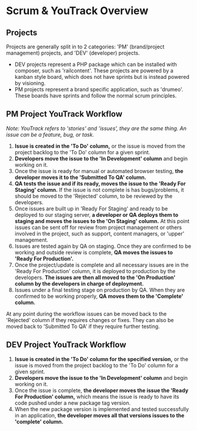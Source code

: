 # Scrum & YouTrack Overview

## Projects

Projects are generally split in to 2 categories: 'PM' (brand/project management) projects, and 'DEV' (developer) projects.

- DEV projects represent a PHP package which can be installed with composer, such as 'railcontent'. These projects are powered by a kanban style board, which does not have sprints but is instead powered by visioning.
- PM projects represent a brand specific application, such as 'drumeo'. These boards have sprints and follow the normal scrum principles.

## PM Project YouTrack Workflow

_Note: YouTrack refers to 'stories' and 'issues', they are the same thing. An issue can be a feature, bug, or task._

1. **Issue is created in the 'To Do' column,** or the issue is moved from the project backlog to the 'To Do' column for a given sprint.
1. **Developers move the issue to the 'In Development' column** and begin working on it.
1. Once the issue is ready for manual or automated browser testing, **the developer moves it to the 'Submitted To QA' column.**
1. **QA tests the issue and if its ready, moves the issue to the 'Ready For Staging' column.** If the issue is not complete is has bugs/problems, it should be moved to the 'Rejected' column, to be reviewed by the developers.
1. Once issues are built up in 'Ready For Staging' and ready to be deployed to our staging server, **a developer or QA deploys them to staging and moves the issues to the 'On Staging' column.** At this point issues can be sent off for review from project management or others involved in the project, such as support, content managers, or 'upper' management.
1. Issues are tested again by QA on staging. Once they are confirmed to be working and outside review is complete, **QA moves the issues to 'Ready For Production'.**
1. Once the project/update is complete and all necessary issues are in the 'Ready For Production' column, it is deployed to production by the developers. **The issues are then all moved to the 'On Production' column by the developers in charge of deployment.**
1. Issues under a final testing stage on production by QA. When they are confirmed to be working properly, **QA moves them to the 'Complete' column.**

At any point during the workflow issues can be moved back to the 'Rejected' column if they requires changes or fixes. They can also be moved back to 'Submitted To QA' if they require further testing.

## DEV Project YouTrack Workflow

1. **Issue is created in the 'To Do' column for the specified version,** or the issue is moved from the project backlog to the 'To Do' column for a given sprint.
1. **Developers move the issue to the 'In Development' column** and begin working on it.
1. Once the issue is complete, **the developer moves the issue the 'Ready For Production' column,** which means the issue is ready to have its code pushed under a new package tag version.
1. When the new package version is implemented and tested successfully in an application, **the developer moves all that versions issues to the 'complete' column.**